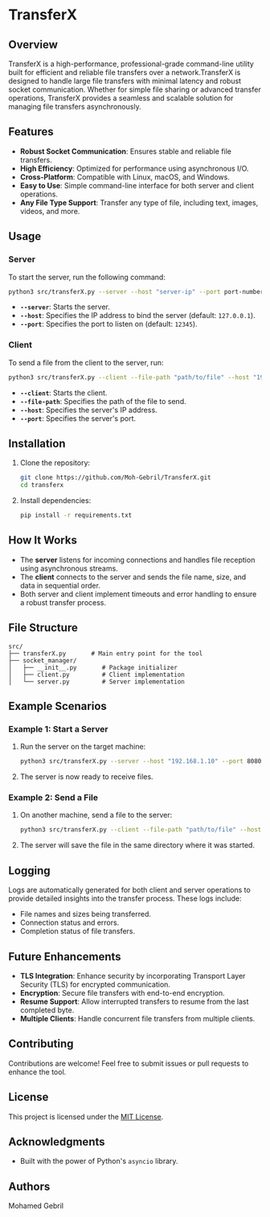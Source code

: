 # TransferX

## Overview

TransferX is a high-performance, professional-grade command-line utility built for efficient and reliable file transfers over a network.TransferX is designed to handle large file transfers with minimal latency and robust socket communication. Whether for simple file sharing or advanced transfer operations, TransferX provides a seamless and scalable solution for managing file transfers asynchronously.

## Features

- **Robust Socket Communication**: Ensures stable and reliable file transfers.
- **High Efficiency**: Optimized for performance using asynchronous I/O.
- **Cross-Platform**: Compatible with Linux, macOS, and Windows.
- **Easy to Use**: Simple command-line interface for both server and client operations.
- **Any File Type Support**: Transfer any type of file, including text, images, videos, and more.

## Usage

### Server

To start the server, run the following command:

```bash
python3 src/transferX.py --server --host "server-ip" --port port-number
```

- **`--server`**: Starts the server.
- **`--host`**: Specifies the IP address to bind the server (default: `127.0.0.1`).
- **`--port`**: Specifies the port to listen on (default: `12345`).

### Client

To send a file from the client to the server, run:

```bash
python3 src/transferX.py --client --file-path "path/to/file" --host "192.168.1.10" --port 1515
```

- **`--client`**: Starts the client.
- **`--file-path`**: Specifies the path of the file to send.
- **`--host`**: Specifies the server's IP address.
- **`--port`**: Specifies the server's port.

## Installation

1. Clone the repository:
   ```bash
   git clone https://github.com/Moh-Gebril/TransferX.git
   cd transferx
   ```
2. Install dependencies:
   ```bash
   pip install -r requirements.txt
   ```

## How It Works

- The **server** listens for incoming connections and handles file reception using asynchronous streams.
- The **client** connects to the server and sends the file name, size, and data in sequential order.
- Both server and client implement timeouts and error handling to ensure a robust transfer process.

## File Structure

```plaintext
src/
├── transferX.py       # Main entry point for the tool
├── socket_manager/
│   ├── __init__.py       # Package initializer
│   ├── client.py         # Client implementation
│   └── server.py         # Server implementation
```

## Example Scenarios

### Example 1: Start a Server

1. Run the server on the target machine:
   ```bash
   python3 src/transferX.py --server --host "192.168.1.10" --port 8080
   ```
2. The server is now ready to receive files.

### Example 2: Send a File

1. On another machine, send a file to the server:
   ```bash
   python3 src/transferX.py --client --file-path "path/to/file" --host "192.168.11.10" --port 8080
   ```
2. The server will save the file in the same directory where it was started.

## Logging

Logs are automatically generated for both client and server operations to provide detailed insights into the transfer process. These logs include:

- File names and sizes being transferred.
- Connection status and errors.
- Completion status of file transfers.

## Future Enhancements

- **TLS Integration**: Enhance security by incorporating Transport Layer Security (TLS) for encrypted communication.
- **Encryption**: Secure file transfers with end-to-end encryption.
- **Resume Support**: Allow interrupted transfers to resume from the last completed byte.
- **Multiple Clients**: Handle concurrent file transfers from multiple clients.

## Contributing

Contributions are welcome! Feel free to submit issues or pull requests to enhance the tool.

## License

This project is licensed under the [MIT License](LICENSE).

## Acknowledgments

- Built with the power of Python's `asyncio` library.

## Authors
Mohamed Gebril
